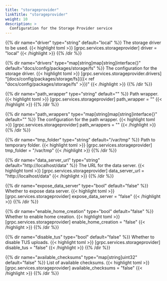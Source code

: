 ```yaml
---
title: "storageprovider"
linkTitle: "storageprovider"
weight: 10
description: >
  Configuration for the Storage Provider service
---
```


{{% dir name="driver" type="string" default="local" %}}
The storage driver to be used.
{{< highlight toml >}}
[grpc.services.storageprovider]
driver = "local"
{{< /highlight >}}
{{% /dir %}}

{{% dir name="drivers" type="map[string]map[string]interface{}" default="docs/config/packages/storage/fs" %}}
The configuration for the storage driver.
{{< highlight toml >}}
[grpc.services.storageprovider.drivers]
"[docs/config/packages/storage/fs]({{< ref "docs/config/packages/storage/fs" >}})"
{{< /highlight >}}
{{% /dir %}}

{{% dir name="path_wrapper" type="string" default="" %}}
Path wrapper.
{{< highlight toml >}}
[grpc.services.storageprovider]
path_wrapper = ""
{{< /highlight >}}
{{% /dir %}}

{{% dir name="path_wrappers" type="map[string]map[string]interface{}" default="" %}}
The configuration for the path wrapper.
{{< highlight toml >}}
[grpc.services.storageprovider]
path_wrappers = ""
{{< /highlight >}}
{{% /dir %}}

{{% dir name="tmp_folder" type="string" default="/var/tmp" %}}
Path to temporary folder.
{{< highlight toml >}}
[grpc.services.storageprovider]
tmp_folder = "/var/tmp"
{{< /highlight >}}
{{% /dir %}}

{{% dir name="data_server_url" type="string" default="http://localhost/data" %}}
 The URL for the data server.
{{< highlight toml >}}
[grpc.services.storageprovider]
data_server_url = "http://localhost/data"
{{< /highlight >}}
{{% /dir %}}

{{% dir name="expose_data_server" type="bool" default="false" %}}
Whether to expose data server.
{{< highlight toml >}}
[grpc.services.storageprovider]
expose_data_server = "false"
{{< /highlight >}}
{{% /dir %}}

{{% dir name="enable_home_creation" type="bool" default="false" %}}
Whether to enable home creation.
{{< highlight toml >}}
[grpc.services.storageprovider]
enable_home_creation = "false"
{{< /highlight >}}
{{% /dir %}}

{{% dir name="disable_tus" type="bool" default="false" %}}
Whether to disable TUS uploads.
{{< highlight toml >}}
[grpc.services.storageprovider]
disable_tus = "false"
{{< /highlight >}}
{{% /dir %}}

{{% dir name="available_checksums" type="map[string]uint32" default="false" %}}
List of available checksums.
{{< highlight toml >}}
[grpc.services.storageprovider]
available_checksums = "false"
{{< /highlight >}}
{{% /dir %}}

